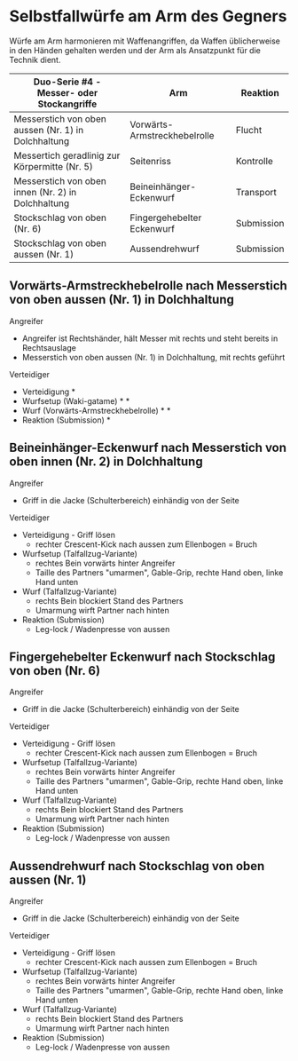 # Selbstfallwürfe am Arm des Gegners

Würfe am Arm harmonieren mit Waffenangriffen, da Waffen üblicherweise in den Händen gehalten werden und der Arm als Ansatzpunkt für die Technik dient.

| Duo-Serie #4 - Messer- oder Stockangriffe           | Arm                          | Reaktion   |
|-----------------------------------------------------|------------------------------|------------|
| Messerstich von oben aussen (Nr. 1) in Dolchhaltung | Vorwärts-Armstreckhebelrolle | Flucht     |
| Messertich geradlinig zur Körpermitte (Nr. 5)       | Seitenriss                   | Kontrolle  |
| Messerstich von oben innen (Nr. 2) in Dolchhaltung  | Beineinhänger-Eckenwurf      | Transport  |
| Stockschlag  von oben (Nr. 6)                       | Fingergehebelter Eckenwurf   | Submission |
| Stockschlag von oben aussen (Nr. 1)                 | Aussendrehwurf               | Submission |


## Vorwärts-Armstreckhebelrolle nach Messerstich von oben aussen (Nr. 1) in Dolchhaltung

Angreifer

* Angreifer ist Rechtshänder, hält Messer mit rechts und steht bereits in Rechtsauslage
* Messerstich von oben aussen (Nr. 1) in Dolchhaltung, mit rechts geführt

Verteidiger

* Verteidigung
  *
* Wurfsetup (Waki-gatame)
  *
  *
* Wurf (Vorwärts-Armstreckhebelrolle)
  *
  *
* Reaktion (Submission)
  *

## Beineinhänger-Eckenwurf nach Messerstich von oben innen (Nr. 2) in Dolchhaltung

Angreifer

* Griff in die Jacke (Schulterbereich) einhändig von der Seite

Verteidiger

* Verteidigung - Griff lösen
    * rechter Crescent-Kick nach aussen zum Ellenbogen = Bruch
* Wurfsetup (Talfallzug-Variante)
    * rechtes Bein vorwärts hinter Angreifer
    * Taille des Partners "umarmen", Gable-Grip, rechte Hand oben, linke Hand unten
* Wurf (Talfallzug-Variante)
    * rechts Bein blockiert Stand des Partners
    * Umarmung wirft Partner nach hinten
* Reaktion (Submission)
    * Leg-lock / Wadenpresse von aussen

## Fingergehebelter Eckenwurf nach Stockschlag von oben (Nr. 6)

Angreifer

* Griff in die Jacke (Schulterbereich) einhändig von der Seite

Verteidiger

* Verteidigung - Griff lösen
    * rechter Crescent-Kick nach aussen zum Ellenbogen = Bruch
* Wurfsetup (Talfallzug-Variante)
    * rechtes Bein vorwärts hinter Angreifer
    * Taille des Partners "umarmen", Gable-Grip, rechte Hand oben, linke Hand unten
* Wurf (Talfallzug-Variante)
    * rechts Bein blockiert Stand des Partners
    * Umarmung wirft Partner nach hinten
* Reaktion (Submission)
    * Leg-lock / Wadenpresse von aussen

## Aussendrehwurf nach Stockschlag von oben aussen (Nr. 1)

Angreifer

* Griff in die Jacke (Schulterbereich) einhändig von der Seite

Verteidiger

* Verteidigung - Griff lösen
    * rechter Crescent-Kick nach aussen zum Ellenbogen = Bruch
* Wurfsetup (Talfallzug-Variante)
    * rechtes Bein vorwärts hinter Angreifer
    * Taille des Partners "umarmen", Gable-Grip, rechte Hand oben, linke Hand unten
* Wurf (Talfallzug-Variante)
    * rechts Bein blockiert Stand des Partners
    * Umarmung wirft Partner nach hinten
* Reaktion (Submission)
    * Leg-lock / Wadenpresse von aussen


